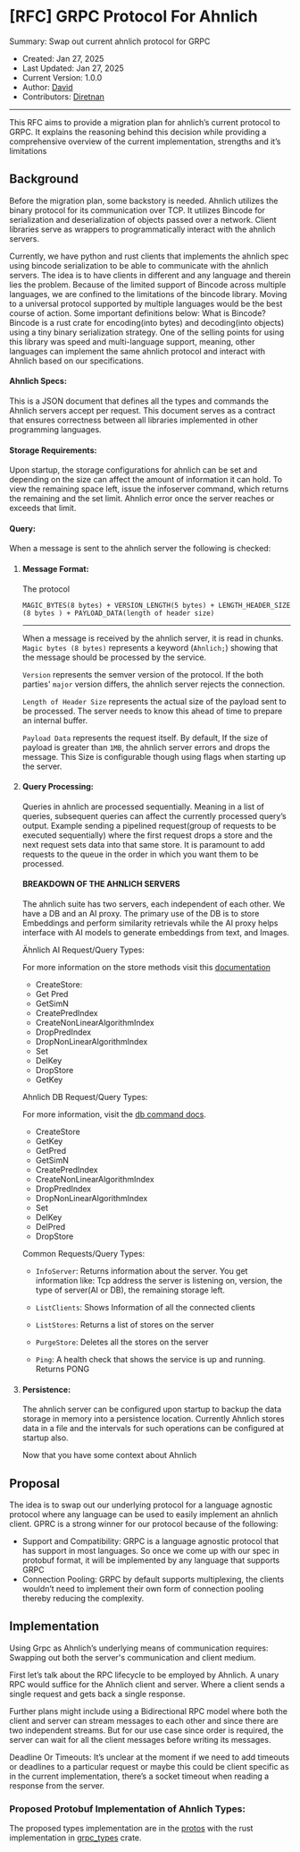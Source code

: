 
# [RFC] GRPC Protocol For Ahnlich

Summary: Swap out current ahnlich protocol for  GRPC 

* Created: Jan 27, 2025
* Last Updated: Jan 27, 2025
* Current Version: 1.0.0
* Author: [David](https://github.com/Iamdavidonuh)
* Contributors: [Diretnan](https://github.com/deven96)

---

This RFC aims to provide a migration plan for ahnlich’s current protocol to GRPC. It explains the reasoning behind this decision while providing a comprehensive overview of the current implementation, strengths and it’s limitations

## Background
Before the migration plan, some backstory is needed. Ahnlich utilizes the binary protocol for its communication over TCP. It utilizes Bincode for serialization and deserialization of objects passed over a network. Client libraries serve as wrappers to programmatically interact with the ahnlich servers. 

Currently, we have python and rust clients that implements the ahnlich spec using bincode serialization to be able to communicate with the ahnlich servers. The idea is to have clients in different and any language and therein lies the problem. Because of the limited support of Bincode across multiple languages, we are confined to the limitations of the bincode library. Moving to a universal protocol supported by multiple languages would be the best course of action. Some important definitions below:
What is Bincode?
Bincode is a rust crate for encoding(into bytes) and decoding(into objects) using a tiny binary serialization strategy. One of the selling points for using this library was speed and multi-language support, meaning, other languages can implement the same ahnlich protocol and interact with Ahnlich based on our specifications.

#### Ahnlich Specs: 
This is a JSON document that defines all the types and commands the Ahnlich servers accept per request. This document serves as a contract that ensures correctness between all libraries implemented in other programming languages.


#### Storage Requirements:
Upon startup, the storage configurations for ahnlich can be set and depending on the size can affect the amount of information it can hold. To view the remaining space left, issue the infoserver command, which returns the remaining and the set limit. Ahnlich error once the server reaches or exceeds that limit.

#### Query:
When a message is sent to the ahnlich server the following is checked:
1. #### Message Format: 

    The protocol
    ```
    MAGIC_BYTES(8 bytes) + VERSION_LENGTH(5 bytes) + LENGTH_HEADER_SIZE (8 bytes ) + PAYLOAD_DATA(length of header size)
    ```
    ---

    When a message is received by the ahnlich server, it is read in chunks. 
    `Magic bytes (8 bytes)` represents a keyword (`Ahnlich;`) showing that the message should be processed by the service.

    `Version` represents the semver version of the protocol. If the both parties' `major` version differs, the ahnlich server rejects the connection.

    `Length of Header Size` represents the actual size of the payload sent to be processed. The server needs to know this ahead of time to prepare an internal buffer.

    `Payload Data` represents the request itself. By default, If the size of payload is greater than `1MB`, the ahnlich server errors and drops the message. This Size is configurable though using flags when starting up the server.


2. #### Query Processing:

    Queries in ahnlich are processed sequentially. Meaning in a list of queries, subsequent queries can affect the currently processed query’s output. Example sending a pipelined request(group of requests to be executed sequentially) where the first request drops a store and the next request sets data into that same store. It is paramount to add requests to the queue in the order in which you want them to be processed.


    #### BREAKDOWN OF THE AHNLICH SERVERS

    The ahnlich suite has two servers, each independent of each other. We have a DB and an AI proxy. The primary use of the DB is to store Embeddings and perform similarity retrievals while the AI proxy helps interface with AI models to generate embeddings from text, and Images.


    Ähnlich AI Request/Query Types:

    For more information on the store methods visit this 
    [documentation](https://github.com/deven96/ahnlich/blob/main/docs/ai.md)


    - CreateStore:
    - Get Pred
    - GetSimN
    - CreatePredIndex
    - CreateNonLinearAlgorithmIndex
    - DropPredIndex
    - DropNonLinearAlgorithmIndex
    - Set
    - DelKey
    - DropStore
    - GetKey


    Ahnlich DB Request/Query Types:

    For more information, visit the [db command docs](https://github.com/deven96/ahnlich/blob/main/docs/draft.md#database-server).
    - CreateStore
    - GetKey
    - GetPred
    - GetSimN
    - CreatePredIndex
    - CreateNonLinearAlgorithmIndex
    - DropPredIndex
    - DropNonLinearAlgorithmIndex
    - Set
    - DelKey
    - DelPred
    - DropStore


    Common Requests/Query Types:

    - `InfoServer`: Returns information about the server. You get information like: Tcp address the server is listening on, version, the type of server(AI or DB), the remaining storage left.

    - `ListClients`: Shows Information of all the connected clients
    
    - `ListStores`: Returns a list of stores on the server
    
    - `PurgeStore`: Deletes all the stores on the server
    
    - `Ping`: A health check that shows the service is up and running. Returns PONG


3. #### Persistence:

    The ahnlich server can be configured upon startup to backup the data storage in memory into a persistence location. Currently Ahnlich stores data in a file and the intervals for such operations can be configured at startup also.

    Now that you have some context about Ahnlich


## Proposal
The idea is to swap out our underlying protocol for a language agnostic protocol where any language can be used to easily implement an ahnlich client. GPRC is a strong winner for our protocol because of the following:
- Support and Compatibility: GRPC is a language agnostic protocol that has support in most languages.  So once we come up with our spec in protobuf format, it will be implemented by any language that supports GRPC
- Connection Pooling: GRPC by default supports multiplexing, the clients wouldn’t need to implement their own form of connection pooling thereby reducing the complexity.


## Implementation
Using Grpc as Ahnlich’s underlying means of communication requires: Swapping out both the server's communication and client medium.

First let’s talk about the RPC lifecycle to be employed by Ahnlich. A unary RPC would suffice for the Ahnlich client and server. Where a client sends a single request and gets back a single response.

Further plans might include using a Bidirectional RPC model where both the client and server can stream messages to each other and since there are two independent streams. But for our use case since order is required, the server can wait for all the client messages before writing its messages.

Deadline Or Timeouts: It’s unclear at the moment if we need to add timeouts or deadlines to a particular request or maybe this could be client specific as in the current implementation, there’s a socket timeout when reading a response from the server.


### Proposed Protobuf Implementation of Ahnlich Types:

The proposed types implementation are in the [protos](../../protos/) with the rust implementation in [grpc_types](../../ahnlich/grpc_types/) crate.